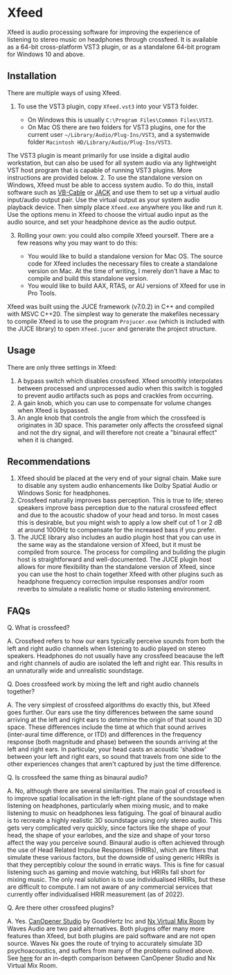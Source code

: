 # Xfeed
Xfeed is audio processing software for improving the experience of listening to stereo music on headphones through crossfeed. It is available as a 64-bit cross-platform VST3 plugin, or as a standalone 64-bit program for Windows 10 and above. 

## Installation
There are multiple ways of using Xfeed.
1. To use the VST3 plugin, copy `Xfeed.vst3` into your VST3 folder.

    * On Windows this is usually `C:\Program Files\Common Files\VST3`.
    * On Mac OS there are two folders for VST3 plugins, one for the current user `~/Library/Audio/Plug-Ins/VST3`, and a systemwide folder `Macintosh HD/Library/Audio/Plug-Ins/VST3`.

 The VST3 plugin is meant primarily for use inside a digital audio workstation, but can also be used for all system audio via any lightweight VST host program that is capable of running VST3 plugins. More instructions are provided below. 
2. To use the standalone version on Windows, Xfeed must be able to access system audio. To do this, install software such as [VB-Cable](https://vb-audio.com/Cable/index.htm) or [JACK](https://jackaudio.org/) and use them to set up a virtual audio input/audio output pair. Use the virtual output as your system audio playback device. Then simply place `Xfeed.exe` anywhere you like and run it. Use the options menu in Xfeed to choose the virtual audio input as the audio source, and set your headphone device as the audio output. 

3. Rolling your own: you could also compile Xfeed yourself. There are a few reasons why you may want to do this:

    * You would like to build a standalone version for Mac OS. The source code for Xfeed includes the necessary files to create a standalone version on Mac. At the time of writing, I merely don't have a Mac to compile and build this standalone version.
    * You would like to build AAX, RTAS, or AU versions of Xfeed for use in Pro Tools. 

 Xfeed was built using the JUCE framework (v7.0.2) in C++ and compiled with MSVC C++20. The simplest way to generate the makefiles necessary to compile Xfeed is to use the program `Projucer.exe` (which is included with the JUCE library) to open `Xfeed.jucer` and generate the project structure. 

## Usage
There are only three settings in Xfeed:
1. A bypass switch which disables crossfeed. Xfeed smoothly interpolates between processed and unprocessed audio when this switch is toggled to prevent audio artifacts such as pops and crackles from occurring.
1. A gain knob, which you can use to compensate for volume changes when Xfeed is bypassed. 
1. An angle knob that controls the angle from which the crossfeed is originates in 3D space. This parameter only affects the crossfeed signal and not the dry signal, and will therefore not create a "binaural effect" when it is changed. 

## Recommendations
1. Xfeed should be placed at the very end of your signal chain. Make sure to disable any system audio enhancements like Dolby Spatial Audio or Windows Sonic for headphones. 
2. Crossfeed naturally improves bass perception. This is true to life; stereo speakers improve bass perception due to the natural crossfeed effect and due to the acoustic shadow of your head and torso. In most cases this is desirable, but you might wish to apply a low shelf cut of 1 or 2 dB at around 1000Hz to compensate for the increased bass if you prefer. 
3. The JUCE library also includes an audio plugin host that you can use in the same way as the standalone version of Xfeed, but it must be compiled from source. The process for compiling and building the plugin host is straightforward and well-documented. The JUCE plugin host allows for more flexibility than the standalone version of Xfeed, since you can use the host to chain together Xfeed with other plugins such as headphone frequency correction impulse responses and/or room reverbs to simulate a realistic home or studio listening environment. 


## FAQs
Q. What is crossfeed?

A. Crossfeed refers to how our ears typically perceive sounds from both the left and right audio channels when listening to audio played on stereo speakers. Headphones do not usually have any crossfeed beacause the left and right channels of audio are isolated the left and right ear. This results in an unnaturally wide and unrealistic soundstage. 


Q. Does crossfeed work by mixing the left and right audio channels together? 

A. The very simplest of crossfeed algorithms do exactly this, but Xfeed goes further. Our ears use the tiny differences between the same sound arriving at the left and right ears to determine the origin of that sound in 3D space. These differences include the time at which that sound arrives (inter-aural time difference, or ITD) and differences in the frequency response (both magnitude and phase) between the sounds arriving at the left and right ears. In particular, your head casts an acoustic 'shadow' between your left and right ears, so sound that travels from one side to the other experiences changes that aren't captured by just the time difference. 


Q. Is crossfeed the same thing as binaural audio?

A. No, although there are several similarities. The main goal of crossfeed is to improve spatial localisation in the left-right plane of the soundstage when listening on headphones, particularly when mixing music, and to make listening to music on headphones less fatiguing. The goal of binaural audio is to recreate a highly realistic 3D soundstage using only stereo audio. This gets very complicated very quickly, since factors like the shape of your head, the shape of your earlobes, and the size and shape of your torso affect the way you perceive sound. Binaural audio is often achieved through the use of Head Related Impulse Responses (HRIRs), which are filters that simulate these various factors, but the downside of using generic HRIRs is that they perceptibly colour the sound in erratic ways. This is fine for casual listening such as gaming and movie watching, but HRIRs fall short for mixing music. The only real solution is to use individualised HRIRs, but these are difficult to compute. I am not aware of any commercial services that currently offer individualised HRIR measurement (as of 2022).


Q. Are there other crossfeed plugins?

A. Yes. [CanOpener Studio](https://goodhertz.com/canopener-studio/) by GoodHertz Inc and [Nx Virtual Mix Room](https://www.waves.com/plugins/nx#introducing-nx-virtual-mix-room) by Waves Audio are two paid alternatives. Both plugins offer many more features than Xfeed, but both plugins are paid software and are not open source. Waves Nx goes the route of trying to accurately simulate 3D psychoacoustics, and suffers from many of the problems oulined above. See [here](https://goodhertz.com/tonal/canopener-vs-nx/) for an in-depth comparison between CanOpener Studio and Nx Virtual Mix Room. 

[//]: # (Add donation link)

